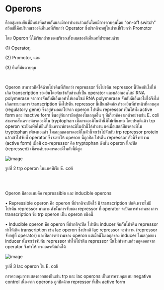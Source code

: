 # Operons

คือกลุ่มของยีนที่มีหน้าที่คล้ายกันและมีการทำงานร่วมกันโดยมีการควบคุมโดย “on-off switch” สวิตช์นี้คือบริเวณของดีเอ็นเอที่เรียกว่า Operator ซึ่งปรกติจะอยู่ในส่วนที่เรียกว่า Promotor 

โดย Operon นี้ใช้เรียกส่วนของบริเวณทั้งหมดของดีเอ็นเอที่ประกอบด้วย 

(1) Operator, 

(2) Promotor, และ 

(3) ยีนที่มันควบคุม

</br>

Operon สามารถปิดได้ด้วยโปรตีนที่เรียกว่า repressor ซึ่งโปรตีน repressor นี้ป้องกันไม่ให้เกิด transcription ของยีนโดยจับเข้ากับส่วนที่เป็น operator และบล้อกเอนไซม์ RNA polymerase จากการจับกับดีเอ็นเอทำให้เอนไซม์ RNA polymerase จับกับดีเอ็นเอไม่ได้จึงไม่เกิดกระบวนการ transcription ซึ่งโปรตีน repressor นี้เป็นผลิตภัณฑ์ของยีนที่ทำหน้าที่ควบคุม (regulatory gene) ซึ่งอยู่ห่างออกไปจาก operon โปรตีน repressor เป็นได้ทั้ง active form และ inactive form ขึ้นอยู่กับการมีอยู่ของโมเลกุลอื่น ๆ ที่เกี่ยวข้อง 
ยกตัวอย่างเช่น E. coli สามารถสังเคราะห์กรดอะมิโน tryptophan เมื่อกรดอะมิโนตัวนี้มีไม่เพียงพอ โดยปรกติแล้ว trp operon จะเปิดเพื่อให้ยีนที่สังเคราะห์กรดอะมิโนตัวนี้ได้ทำงาน แต่เมื่อเซลล์มีกรดอะมิโน tryptophan เพียงพอแล้ว โมเลกุลของกรดอะมิโนตัวนี้จะเข้าไปจับกับ trp repressor protein แล้วเข้าไปจับที่ operator ซึ่งจะทำให้ operon นี้ถูกปิด โปรตีน repressor ตัวนี้จึงทำงาน (active form) เมื่อมี co-repressor คือ tryptophan ดังนั้น operon นี้จะปิด (repressed) เมื่อระดับของกรดอะมิโนตัวนี้มีสูง

![image](https://github.com/mdetcharoen/etc/assets/70691598/52f2c0c0-83c4-4bc2-9e34-8c728111cec7)

รูปที่ 2 trp operon ในแบคทีเรีย E. coli

</br>
</br>

Operon มีสองแบบคือ repressible และ inducible operons

•	Repressible operon คือ operon ที่ปรกติจะเปิดไว้ มี transcription ปกติเพราะไม่มีโปรตีน repressor มาเกาะ ดังนั้นการจับของ repressor ที่ operator จะปิดการทำงานของการ transcription ซึ่ง trp operon เป็น operon ชนิดนี้

•	Inducible operon คือ operon ที่ปรกติจะปิด โปรตีน inducer จับกับโปรตีน repressor ทำให้เกิด transcription เช่น lac operon ซึ่งปรกติ lac repressor จะทำงาน (repressor จับอยู่ที่ operator) และปิดการทำงานของ operon แต่เมื่อมีโมเลกุลของ inducer โมเลกุลของ inducer นั้นจะเข้าจับกับ repressor ทำให้โปรตีน repressor นั้นไม่ทำงานแล้วหลุดออกจาก operator จึงทำให้การถอดรหัสเกิดได้

![image](https://github.com/mdetcharoen/etc/assets/70691598/a7582bad-ceef-4397-8d16-73acecf076b4)

รูปที่ 3 lac operon ใน E. coli


การควบคุมการแสดงออกของยีนเช่น trp และ lac operons เป็นการควบคุมแบบ negative control เนื่องจาก operons ถูกปิดด้วย repressor ที่เป็น active form
